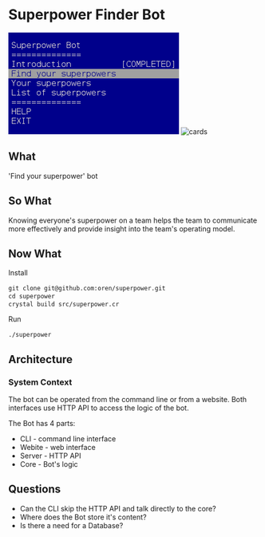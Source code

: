 # Superpower Finder Bot

![image of the main screen](superpower.png)
![cards](cards.png)

## What
'Find your superpower' bot

## So What
Knowing everyone's superpower on a team helps the team to communicate more effectively and provide insight into the team's operating model.

## Now What

Install
```
git clone git@github.com:oren/superpower.git
cd superpower
crystal build src/superpower.cr
```

Run
```
./superpower

```

## Architecture

### System Context
The bot can be operated from the command line or from a website. Both interfaces use HTTP API to access the logic of the bot.

The Bot has 4 parts:
* CLI - command line interface
* Webite - web interface
* Server - HTTP API
* Core - Bot's logic

## Questions
* Can the CLI skip the HTTP API and talk directly to the core?
* Where does the Bot store it's content?
* Is there a need for a Database?
